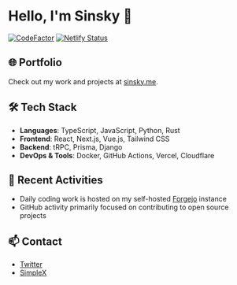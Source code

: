 # Hello, I'm Sinsky 👋

[![CodeFactor](https://www.codefactor.io/repository/github/sinsky/sinsky/badge)](https://www.codefactor.io/repository/github/sinsky/sinsky)
[![Netlify Status](https://api.netlify.com/api/v1/badges/a40499b7-5198-452a-a089-9ba673a74454/deploy-status)](https://app.netlify.com/sites/sinsky/deploys)

## 🌐 Portfolio
Check out my work and projects at [sinsky.me](https://sinsky.me).

## 🛠️ Tech Stack
- **Languages**: TypeScript, JavaScript, Python, Rust
- **Frontend**: React, Next.js, Vue.js, Tailwind CSS
- **Backend**: tRPC, Prisma, Django
- **DevOps & Tools**: Docker, GitHub Actions, Vercel, Cloudflare

## 🔧 Recent Activities
- Daily coding work is hosted on my self-hosted [Forgejo](https://codeberg.org/forgejo/forgejo) instance
- GitHub activity primarily focused on contributing to open source projects

## 📫 Contact
- [Twitter](https://x.com/sin_sky_)
- [SimpleX](https://simplex.chat/contact#/?v=2-7&smp=smp%3A%2F%2FPtsqghzQKU83kYTlQ1VKg996dW4Cw4x_bvpKmiv8uns%3D%40smp18.simplex.im%2FEVefytO7oN0o210lHmBnlwy6RjPtnwOb%23%2F%3Fv%3D1-3%26dh%3DMCowBQYDK2VuAyEACOaov5X-WkO-MbjvUkjEl2ur8kCgEKE6qVuOgLp-plI%253D%26srv%3Dlyqpnwbs2zqfr45jqkncwpywpbtq7jrhxnib5qddtr6npjyezuwd3nqd.onion)
